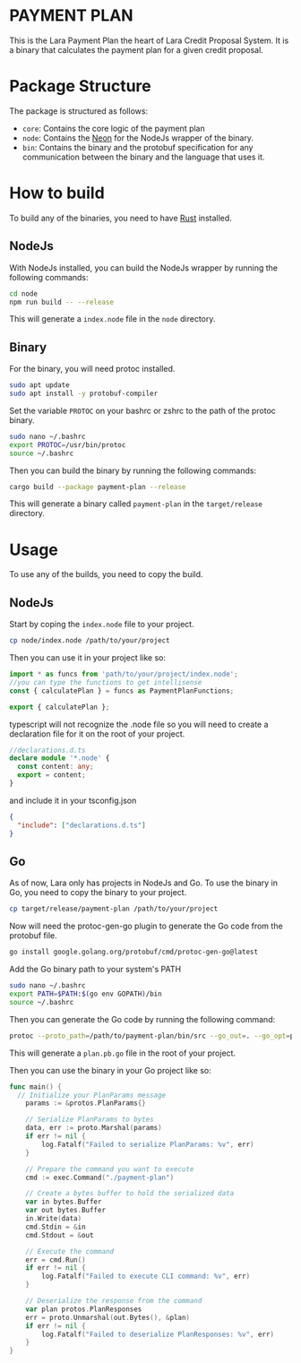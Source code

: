 # PAYMENT PLAN
This is the Lara Payment Plan the heart of Lara Credit Proposal System. It is a binary that calculates the payment plan for a given credit proposal.

# Package Structure
The package is structured as follows:
- `core`: Contains the core logic of the payment plan
- `node`: Contains the [Neon](https://neon-rs.dev) for the NodeJs wrapper of the binary.
- `bin`: Contains the binary and the protobuf specification for any communication between the binary and the language that uses it.

# How to build

To build any of the binaries, you need to have [Rust](https://www.rust-lang.org/tools/install) installed.

## NodeJs

With NodeJs installed, you can build the NodeJs wrapper by running the following commands:

```bash
cd node
npm run build -- --release
```

This will generate a `index.node` file in the `node` directory.

## Binary

For the binary, you will need protoc installed.

```bash	
sudo apt update
sudo apt install -y protobuf-compiler
```

Set the variable `PROTOC` on your bashrc or zshrc to the path of the protoc binary.

```bash
sudo nano ~/.bashrc
export PROTOC=/usr/bin/protoc
source ~/.bashrc
```

Then you can build the binary by running the following commands:

```bash
cargo build --package payment-plan --release
```

This will generate a binary called `payment-plan` in the `target/release` directory.

# Usage
To use any of the builds, you need to copy the build.

## NodeJs

Start by coping the `index.node` file to your project.

```bash
cp node/index.node /path/to/your/project
```

Then you can use it in your project like so:

```typescript
import * as funcs from 'path/to/your/project/index.node';
//you can type the functions to get intellisense
const { calculatePlan } = funcs as PaymentPlanFunctions; 

export { calculatePlan };
```

typescript will not recognize the .node file so you will need to create a declaration file for it on the root of your project.

```typescript
//declarations.d.ts
declare module '*.node' {
  const content: any;
  export = content;
}
```

and include it in your tsconfig.json

```json
{
  "include": ["declarations.d.ts"]
}
```

## Go
As of now, Lara only has projects in NodeJs and Go. To use the binary in Go, you need to copy the binary to your project.

```bash
cp target/release/payment-plan /path/to/your/project
```

Now will need the protoc-gen-go plugin to generate the Go code from the protobuf file.

```bash
go install google.golang.org/protobuf/cmd/protoc-gen-go@latest
```
Add the Go binary path to your system's PATH

```bash
sudo nano ~/.bashrc
export PATH=$PATH:$(go env GOPATH)/bin
source ~/.bashrc
```

Then you can generate the Go code by running the following command:

```bash
protoc --proto_path=/path/to/payment-plan/bin/src --go_out=. --go_opt=paths=source_relative protos/plan.proto
```

This will generate a `plan.pb.go` file in the root of your project.

Then you can use the binary in your Go project like so:

```go
func main() {
  // Initialize your PlanParams message
	params := &protos.PlanParams{}

	// Serialize PlanParams to bytes
	data, err := proto.Marshal(params)
	if err != nil {
		log.Fatalf("Failed to serialize PlanParams: %v", err)
	}

	// Prepare the command you want to execute
	cmd := exec.Command("./payment-plan") 

	// Create a bytes buffer to hold the serialized data
	var in bytes.Buffer
	var out bytes.Buffer
	in.Write(data)
	cmd.Stdin = &in
	cmd.Stdout = &out

	// Execute the command
	err = cmd.Run()
	if err != nil {
		log.Fatalf("Failed to execute CLI command: %v", err)
	}

	// Deserialize the response from the command
	var plan protos.PlanResponses
	err = proto.Unmarshal(out.Bytes(), &plan)
	if err != nil {
		log.Fatalf("Failed to deserialize PlanResponses: %v", err)
	}
}

